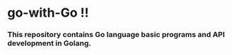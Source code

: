 # go-with-Go !!
### This repository contains Go language basic programs and API development in Golang.
